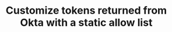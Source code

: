 ---
title: Customize tokens returned from Okta with a static allow list
excerpt: Define Groups claims for tokens returned from Okta.
layout: Guides
sections:
 - overview
 - request-token-claim
 - static-allowlist
 - use-static-group-allowlist-org-as
 - use-static-group-allowlist-custom-as
 - next-steps
---